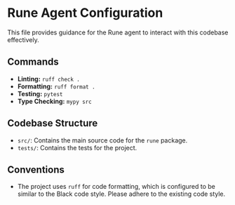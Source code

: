 # Rune Agent Configuration

This file provides guidance for the Rune agent to interact with this codebase effectively.

## Commands

- **Linting:** `ruff check .`
- **Formatting:** `ruff format .`
- **Testing:** `pytest`
- **Type Checking:** `mypy src`

## Codebase Structure

- `src/`: Contains the main source code for the `rune` package.
- `tests/`: Contains the tests for the project.

## Conventions

- The project uses `ruff` for code formatting, which is configured to be similar to the Black code style. Please adhere to the existing code style.
